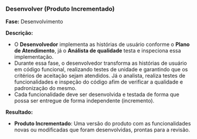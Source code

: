 
### **Desenvolver (Produto Incrementado)**
  
**Fase:** Desenvolvimento  
  
**Descrição:**  
- O **Desenvolvedor** implementa as histórias de usuário conforme o **Plano de Atendimento**, já o **Análista de qualidade** testa e inspeciona essa implementação.  
- Durante essa fase, o desenvolvedor transforma as histórias de usuário em código funcional, realizando testes de unidade e garantindo que os critérios de aceitação sejam atendidos. Já o analista, realiza testes de funcionalidades e inspeção do código afim de verificar a qualidade e padronização do mesmo.  
- Cada funcionalidade deve ser desenvolvida e testada de forma que possa ser entregue de forma independente (incremento).
  
**Resultado:**  
- **Produto Incrementado**: Uma versão do produto com as funcionalidades novas ou modificadas que foram desenvolvidas, prontas para a revisão.
